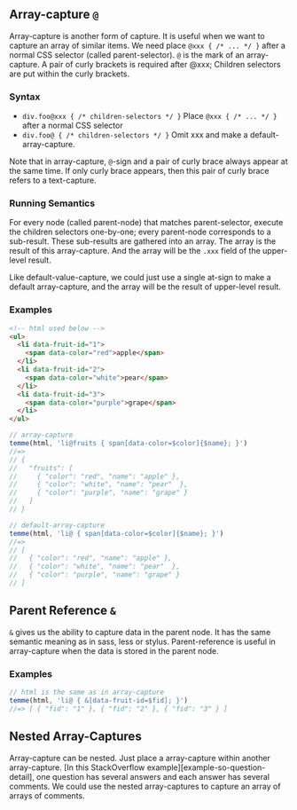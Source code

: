 ## Array-capture `@`

Array-capture is another form of capture. It is useful when we want to capture an array of similar items. We need place `@xxx { /* ... */ }` after a normal CSS selector (called parent-selector). `@` is the mark of an array-capture. A pair of curly brackets is required after @xxx; Children selectors are put within the curly brackets.

### Syntax

- `div.foo@xxx { /* children-selectors */ }` Place `@xxx { /* ... */ }` after a normal CSS selector
- `div.foo@ { /* children-selectors */ }` Omit xxx and make a default-array-capture.

Note that in array-capture, `@`-sign and a pair of curly brace always appear at the same time. If only curly brace appears, then this pair of curly brace refers to a text-capture.

### Running Semantics

For every node (called parent-node) that matches parent-selector, execute the children selectors one-by-one; every parent-node corresponds to a sub-result. These sub-results are gathered into an array. The array is the result of this array-capture. And the array will be the `.xxx` field of the upper-level result.

Like default-value-capture, we could just use a single at-sign to make a default array-capture, and the array will be the result of upper-level result.

### Examples

```html
<!-- html used below -->
<ul>
  <li data-fruit-id="1">
    <span data-color="red">apple</span>
  </li>
  <li data-fruit-id="2">
    <span data-color="white">pear</span>
  </li>
  <li data-fruit-id="3">
    <span data-color="purple">grape</span>
  </li>
</ul>
```

```JavaScript
// array-capture
temme(html, 'li@fruits { span[data-color=$color]{$name}; }')
//=>
// {
//   "fruits": [
//     { "color": "red", "name": "apple" },
//     { "color": "white", "name": "pear"  },
//     { "color": "purple", "name": "grape" }
//   ]
// }

// default-array-capture
temme(html, 'li@ { span[data-color=$color]{$name}; }')
//=>
// [
//   { "color": "red", "name": "apple" },
//   { "color": "white", "name": "pear"  },
//   { "color": "purple", "name": "grape" }
// ]
```

## Parent Reference `&`

`&` gives us the ability to capture data in the parent node. It has the same semantic meaning as in sass, less or stylus. Parent-reference is useful in array-capture when the data is stored in the parent node.

### Examples

```JavaScript
// html is the same as in array-capture
temme(html, 'li@ { &[data-fruit-id=$fid]; }')
//=> [ { "fid": "1" }, { "fid": "2" }, { "fid": "3" } ]
```

## Nested Array-Captures

Array-capture can be nested. Just place a array-capture within another array-capture. [In this StackOverflow example][example-so-question-detail], one question has several answers and each answer has several comments. We could use the nested array-captures to capture an array of arrays of comments.
